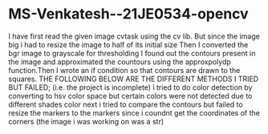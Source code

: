 # MS-Venkatesh--21JE0534-opencv
I have first read the given image cvtask using the cv lib. But since the image big i had to resize the image to half of its initial size
Then I converted the bgr image to grayscale for thresholding
I found out the contours present in the image and approximated the countours using the approxpolydp function.Then I wrote an if condition so that contours are drawn to the squares.
THE FOLLOWING BELOW ARE THE DIFFERENT METHODS I TRIED BUT FAILED;
(i.e. the project is incomplete)
i tried to do color detection by converting to hsv color space but certain colors were not detected due to different shades color
next i tried to compare the contours but failed to resize the markers to the markers since i coundnt get the coordinates of the corners (the image i was working on was a str)
